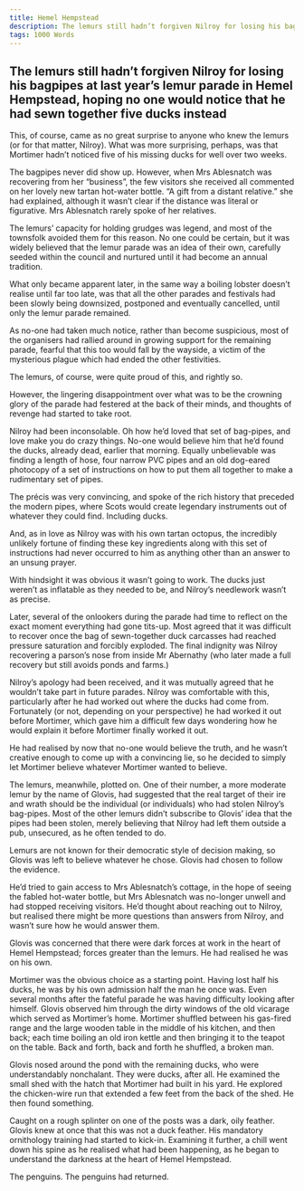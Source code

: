 ```yaml
---
title: Hemel Hempstead
description: The lemurs still hadn’t forgiven Nilroy for losing his bagpipes at last year’s lemur parade in Hemel Hempstead, hoping no one would notice that he had sewn together five ducks instead.
tags: 1000 Words
---
```


## The lemurs still hadn’t forgiven Nilroy for losing his bagpipes at last year’s lemur parade in Hemel Hempstead, hoping no one would notice that he had sewn together five ducks instead

This, of course, came as no great surprise to anyone who knew the lemurs (or for that matter, Nilroy). What was more surprising, perhaps, was that Mortimer hadn’t noticed five of his missing ducks for well over two weeks.

The bagpipes never did show up. However, when Mrs Ablesnatch was recovering from her “business”, the few visitors she received all commented on her lovely new tartan hot-water bottle. “A gift from a distant relative.” she had explained, although it wasn’t clear if the distance was literal or figurative. Mrs Ablesnatch rarely spoke of her relatives.

The lemurs’ capacity for holding grudges was legend, and most of the townsfolk avoided them for this reason. No one could be certain, but it was widely believed that the lemur parade was an idea of their own, carefully seeded within the council and nurtured until it had become an annual tradition.

What only became apparent later, in the same way a boiling lobster doesn’t realise until far too late, was that all the other parades and festivals had been slowly being downsized, postponed and eventually cancelled, until only the lemur parade remained.

As no-one had taken much notice, rather than become suspicious, most of the organisers had rallied around in growing support for the remaining parade, fearful that this too would fall by the wayside, a victim of the mysterious plague which had ended the other festivities.

The lemurs, of course, were quite proud of this, and rightly so.

However, the lingering disappointment over what was to be the crowning glory of the parade had festered at the back of their minds, and thoughts of revenge had started to take root.

Nilroy had been inconsolable. Oh how he’d loved that set of bag-pipes, and love make you do crazy things. No-one would believe him that he’d found the ducks, already dead, earlier that morning. Equally unbelievable was finding a length of hose, four narrow PVC pipes and an old dog-eared photocopy of a set of instructions on how to put them all together to make a rudimentary set of pipes.

The précis was very convincing, and spoke of the rich history that preceded the modern pipes, where Scots would create legendary instruments out of whatever they could find. Including ducks.

And, as in love as Nilroy was with his own tartan octopus, the incredibly unlikely fortune of finding these key ingredients along with this set of instructions had never occurred to him as anything other than an answer to an unsung prayer.

With hindsight it was obvious it wasn’t going to work. The ducks just weren’t as inflatable as they needed to be, and Nilroy’s needlework wasn’t as precise.

Later, several of the onlookers during the parade had time to reflect on the exact moment everything had gone tits-up. Most agreed that it was difficult to recover once the bag of sewn-together duck carcasses had reached pressure saturation and forcibly exploded. The final indignity was Nilroy recovering a parson’s nose from inside Mr Abernathy (who later made a full recovery but still avoids ponds and farms.)

Nilroy’s apology had been received, and it was mutually agreed that he wouldn’t take part in future parades. Nilroy was comfortable with this, particularly after he had worked out where the ducks had come from. Fortunately (or not, depending on your perspective) he had worked it out before Mortimer, which gave him a difficult few days wondering how he would explain it before Mortimer finally worked it out.

He had realised by now that no-one would believe the truth, and he wasn’t creative enough to come up with a convincing lie, so he decided to simply let Mortimer believe whatever Mortimer wanted to believe.

The lemurs, meanwhile, plotted on. One of their number, a more moderate lemur by the name of Glovis, had suggested that the real target of their ire and wrath should be the individual (or individuals) who had stolen Nilroy’s bag-pipes. Most of the other lemurs didn’t subscribe to Glovis’ idea that the pipes had been stolen, merely believing that Nilroy had left them outside a pub, unsecured, as he often tended to do.

Lemurs are not known for their democratic style of decision making, so Glovis was left to believe whatever he chose. Glovis had chosen to follow the evidence.

He’d tried to gain access to Mrs Ablesnatch’s cottage, in the hope of seeing the fabled hot-water bottle, but Mrs Ablesnatch was no-longer unwell and had stopped receiving visitors.  He’d thought about reaching out to Nilroy, but realised there might be more questions than answers from Nilroy, and wasn’t sure how he would answer them.

Glovis was concerned that there were dark forces at work in the heart of Hemel Hempstead; forces greater than the lemurs. He had realised he was on his own.

Mortimer was the obvious choice as a starting point. Having lost half his ducks, he was by his own admission half the man he once was. Even several months after the fateful parade he was having difficulty looking after himself. Glovis observed him through the dirty windows of the old vicarage which served as Mortimer’s home. Mortimer shuffled between his gas-fired range and the large wooden table in the middle of his kitchen, and then back; each time boiling an old iron kettle and then bringing it to the teapot on the table. Back and forth, back and forth he shuffled, a broken man.

Glovis nosed around the pond with the remaining ducks, who were understandably nonchalant. They were ducks, after all. He examined the small shed with the hatch that Mortimer had built in his yard. He explored the chicken-wire run that extended a few feet from the back of the shed. He then found something.

Caught on a rough splinter on one of the posts was a dark, oily feather. Glovis knew at once that this was not a duck feather. His mandatory ornithology training had started to kick-in. Examining it further, a chill went down his spine as he realised what had been happening, as he began to understand the darkness at the heart of Hemel Hempstead.

The penguins. The penguins had returned.